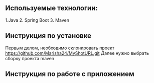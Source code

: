 
## Используемые технологии:
1.Java
2. Spring Boot
3. Maven

## Инструкция по установке
Первым делом, необходимо склонировать проект https://github.com/Marisha24/MyShotURL.git
Далее нужно выбрать сборку проекта maven

 ## Инструкция по работе с приложением
 
